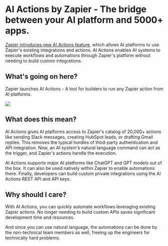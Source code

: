 # AI Actions by Zapier - The bridge between your AI platform and 5000+ apps.

[Zapier introduces new AI Actions feature](https://actions.zapier.com/?utm_source=bensbites\&utm_medium=referral\&utm_campaign=ai-actions-by-zapier-the-bridge-between-your-ai-platform-and-5000-apps), which allows AI platforms to use Zapier's existing integrations and actions. AI Actions enables AI systems to execute workflows and automations through Zapier's platform without needing to build custom integrations.

## What's going on here?

Zapier launches AI Actions - A tool for builders to run any Zapier action from AI platforms.

![](https://media.beehiiv.com/cdn-cgi/image/fit=scale-down,format=auto,onerror=redirect,quality=80/uploads/asset/file/50563b83-2f50-40bf-ab7a-cc3629e284a1/image.png)

## What does this mean?

AI Actions gives AI platforms access to Zapier's catalog of 20,000+ actions like sending Slack messages, creating HubSpot leads, or drafting Gmail replies. This removes the typical hurdles of third-party authentication and API integration. Now, an AI system's natural language command can act as the trigger, and Zapier's actions handle the execution.

AI Actions supports major AI platforms like ChatGPT and GPT models out of the box. It can also be used natively within Zapier to enable automations there. Finally, developers can build custom private integrations using the AI Actions REST API and API keys.

## Why should I care?

With AI Actions, you can quickly automate workflows leveraging existing Zapier actions. No longer needing to build custom APIs saves significant development time and resources.

And since you can use natural language, the automations can be done by the non-technical team members as well, freeing up the engineers for technically hard problems.
